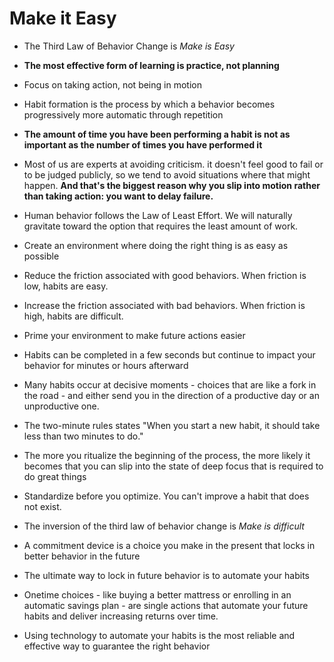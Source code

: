 # Make it Easy
- The Third Law of Behavior Change is _Make is Easy_
- **The most effective form of learning is practice, not planning**
- Focus on taking action, not being in motion
- Habit formation is the process by which a behavior becomes progressively more automatic through repetition
- **The amount of time you have been performing a habit is not as important as the number of times you have performed it**

- Most of us are experts at avoiding criticism. it doesn't feel good to fail or to be judged publicly, so we tend to avoid situations where that might happen. **And that's the biggest reason why you slip into motion rather than taking action: you want to delay failure.**

- Human behavior follows the Law of Least Effort. We will naturally gravitate toward the option that requires the least amount of work.
- Create an environment where doing the right thing is as easy as possible
- Reduce the friction associated with good behaviors. When friction is low, habits are easy.
- Increase the friction associated with bad behaviors. When friction is high, habits are difficult.
- Prime your environment to make future actions easier

- Habits can be completed in a few seconds but continue to impact your behavior for minutes or hours afterward
- Many habits occur at decisive moments - choices that are like a fork in the road - and either send you in the direction of a productive day or an unproductive one.
- The two-minute rules states "When you start a new habit, it should take less than two minutes to do."
- The more you ritualize the beginning of the process, the more likely it becomes that you can slip into the state of deep focus that is required to do great things
- Standardize before you optimize. You can't improve a habit that does not exist.

- The inversion of the third law of behavior change is _Make is difficult_
- A commitment device is a choice you make in the present that locks in better behavior in the future
- The ultimate way to lock in future behavior is to automate your habits
- Onetime choices - like buying a better mattress or enrolling in an automatic savings plan - are single actions that automate your future habits and deliver increasing returns over time.
- Using technology to automate your habits is the most reliable and effective way to guarantee the right behavior